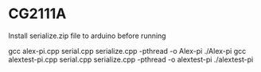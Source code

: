 # CG2111A

Install serialize.zip file to arduino before running

gcc alex-pi.cpp serial.cpp serialize.cpp -pthread -o Alex-pi
./Alex-pi
gcc alextest-pi.cpp serial.cpp serialize.cpp -pthread -o alextest-pi
./alextest-pi
